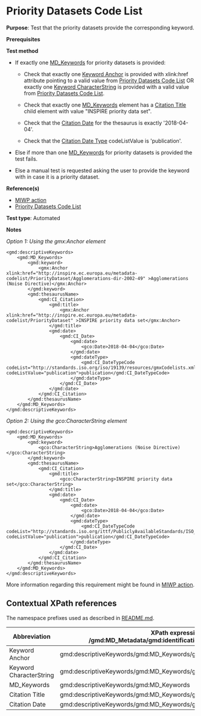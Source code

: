 # Priority Datasets Code List

**Purpose**: Test that the priority datasets provide the corresponding keyword.

**Prerequisites**

**Test method**

* If exactly one [MD_Keywords](#mdKeywords) for priority datasets is provided:

    * Check that exactly one [Keyword Anchor](#keywordanchor) is provided with xlink:href attribute pointing to a valid value from [Priority Datasets Code List](http://inspire.ec.europa.eu/metadata-codelist/PriorityDataset) OR exactly one [Keyword CharacterString](#keywordcharacterstring) is provided with a valid value from [Priority Datasets Code List](http://inspire.ec.europa.eu/metadata-codelist/PriorityDataset).

    * Check that exactly one [MD_Keywords](#mdKeywords) element has a [Citation Title](#citationtitle) child element with value "INSPIRE priority data set".

    * Check that the [Citation Date](#citationdate) for the thesaurus is exactly '2018-04-04'.

    * Check that the [Citation Date Type](#citationdate) codeListValue is 'publication'.

* Else if more than one [MD_Keywords](#mdKeywords) for priority datasets is provided the test fails.

* Else a manual test is requested asking the user to provide the keyword with in case it is a priority dataset.

**Reference(s)**

* [MIWP action](https://ies-svn.jrc.ec.europa.eu/projects/2016-5/wiki/Implementation)
* [Priority Datasets Code List](http://inspire.ec.europa.eu/metadata-codelist/PriorityDataset)

**Test type**: Automated

**Notes**

_Option 1: Using the gmx:Anchor element_
```
<gmd:descriptiveKeywords>
    <gmd:MD_Keywords>
        <gmd:keyword>
            <gmx:Anchor xlink:href="http://inspire.ec.europa.eu/metadata-codelist/PriorityDataset/Agglomerations-dir-2002-49" >Agglomerations (Noise Directive)</gmx:Anchor>
        </gmd:keyword>
        <gmd:thesaurusName>
            <gmd:CI_Citation>
                <gmd:title>
                    <gmx:Anchor xlink:href="http://inspire.ec.europa.eu/metadata-codelist/PriorityDataset" >INSPIRE priority data set</gmx:Anchor>
                </gmd:title>
                <gmd:date>
                    <gmd:CI_Date>
                        <gmd:date>
                            <gco:Date>2018-04-04</gco:Date>
                        </gmd:date>
                        <gmd:dateType>
                            <gmd:CI_DateTypeCode codeList="http://standards.iso.org/iso/19139/resources/gmxCodelists.xml#CI_DateTypeCode" codeListValue="publication">publication</gmd:CI_DateTypeCode>
                        </gmd:dateType>
                    </gmd:CI_Date>
                </gmd:date>
            </gmd:CI_Citation>
        </gmd:thesaurusName>
    </gmd:MD_Keywords>
</gmd:descriptiveKeywords>
```

_Option 2: Using the gco:CharacterString element_
```
<gmd:descriptiveKeywords>
    <gmd:MD_Keywords>
        <gmd:keyword>
            <gco:CharacterString>Agglomerations (Noise Directive)</gco:CharacterString>
        </gmd:keyword>
        <gmd:thesaurusName>
            <gmd:CI_Citation>
                <gmd:title>
                    <gco:CharacterString>INSPIRE priority data set</gco:CharacterString>
                </gmd:title>
                <gmd:date>
                    <gmd:CI_Date>
                        <gmd:date>
                            <gco:Date>2018-04-04</gco:Date>
                        </gmd:date>
                        <gmd:dateType>
                            <gmd:CI_DateTypeCode codeList="http://standards.iso.org/ittf/PubliclyAvailableStandards/ISO_19139_Schemas/resources/codelist/ML_gmxCodelists.xml#CI_DateTypeCode" codeListValue="publication">publication</gmd:CI_DateTypeCode>
                        </gmd:dateType>
                    </gmd:CI_Date>
                </gmd:date>
            </gmd:CI_Citation>
        </gmd:thesaurusName>
    </gmd:MD_Keywords>
</gmd:descriptiveKeywords>
```

More information regarding this requirement might be found in [MIWP action](https://ies-svn.jrc.ec.europa.eu/projects/2016-5/wiki/Implementation).

## Contextual XPath references

The namespace prefixes used as described in [README.md](./README.md#namespaces).

Abbreviation                                   |  XPath expression (relative to /gmd:MD_Metadata/gmd:identificationInfo/gmd:MD_DataIdentification)
-----------------------------------------------| -------------------------------------------------------------------------
<a name="keywordanchor"></a> Keyword Anchor | gmd:descriptiveKeywords/gmd:MD_Keywords/gmd:keyword/gmx:Anchor
<a name="keywordcharacterstring"></a> Keyword CharacterString | gmd:descriptiveKeywords/gmd:MD_Keywords/gmd:keyword/gco:CharacterString
<a name="mdKeywords"></a> MD_Keywords | gmd:descriptiveKeywords/gmd:MD_Keywords
<a name="citationtitle"></a> Citation Title | gmd:descriptiveKeywords/gmd:MD_Keywords/gmd:thesaurusName/gmd:CI_Citation/gmd:title
<a name="citationdate"></a> Citation Date | gmd:descriptiveKeywords/gmd:MD_Keywords/gmd:thesaurusName/gmd:CI_Citation/gmd:date
